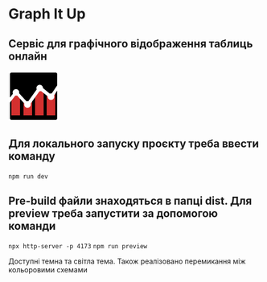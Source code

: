 # Graph It Up

## Сервіс для графічного відображення таблиць онлайн

![Local Image](./src/assets/readme.jpg)

## Для локального запуску проєкту треба ввести команду

`npm run dev`

## Pre-build файли знаходяться в папці dist. Для preview треба запустити за допомогою команди

`npx http-server -p 4173` `npm run preview`

Доступні темна та світла тема. Також реалізовано перемикання між кольоровими схемами
